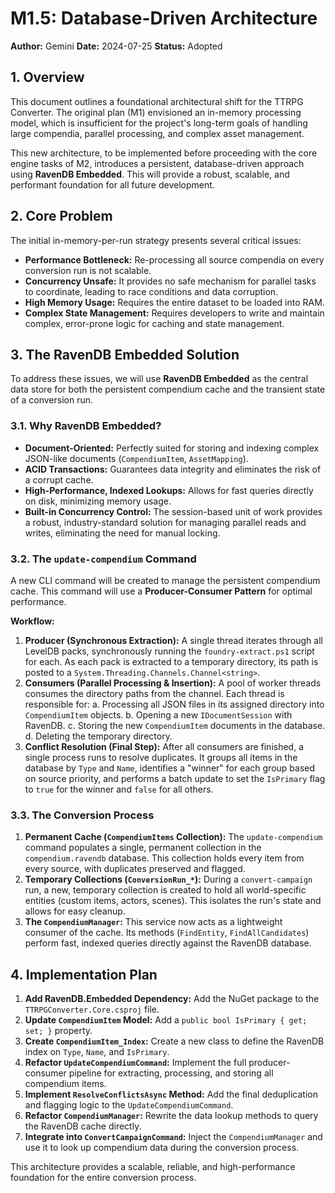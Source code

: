﻿# M1.5: Database-Driven Architecture

**Author:** Gemini
**Date:** 2024-07-25
**Status:** Adopted

## 1. Overview

This document outlines a foundational architectural shift for the TTRPG Converter. The original plan (M1) envisioned an in-memory processing model, which is insufficient for the project's long-term goals of handling large compendia, parallel processing, and complex asset management.

This new architecture, to be implemented before proceeding with the core engine tasks of M2, introduces a persistent, database-driven approach using **RavenDB Embedded**. This will provide a robust, scalable, and performant foundation for all future development.

## 2. Core Problem

The initial in-memory-per-run strategy presents several critical issues:

-   **Performance Bottleneck:** Re-processing all source compendia on every conversion run is not scalable.
-   **Concurrency Unsafe:** It provides no safe mechanism for parallel tasks to coordinate, leading to race conditions and data corruption.
-   **High Memory Usage:** Requires the entire dataset to be loaded into RAM.
-   **Complex State Management:** Requires developers to write and maintain complex, error-prone logic for caching and state management.

## 3. The RavenDB Embedded Solution

To address these issues, we will use **RavenDB Embedded** as the central data store for both the persistent compendium cache and the transient state of a conversion run.

### 3.1. Why RavenDB Embedded?

-   **Document-Oriented:** Perfectly suited for storing and indexing complex JSON-like documents (`CompendiumItem`, `AssetMapping`).
-   **ACID Transactions:** Guarantees data integrity and eliminates the risk of a corrupt cache.
-   **High-Performance, Indexed Lookups:** Allows for fast queries directly on disk, minimizing memory usage.
-   **Built-in Concurrency Control:** The session-based unit of work provides a robust, industry-standard solution for managing parallel reads and writes, eliminating the need for manual locking.

### 3.2. The `update-compendium` Command

A new CLI command will be created to manage the persistent compendium cache. This command will use a **Producer-Consumer Pattern** for optimal performance.

**Workflow:**

1.  **Producer (Synchronous Extraction):** A single thread iterates through all LevelDB packs, synchronously running the `foundry-extract.ps1` script for each. As each pack is extracted to a temporary directory, its path is posted to a `System.Threading.Channels.Channel<string>`.
2.  **Consumers (Parallel Processing & Insertion):** A pool of worker threads consumes the directory paths from the channel. Each thread is responsible for:
    a.  Processing all JSON files in its assigned directory into `CompendiumItem` objects.
    b.  Opening a new `IDocumentSession` with RavenDB.
    c.  Storing the new `CompendiumItem` documents in the database.
    d.  Deleting the temporary directory.
3.  **Conflict Resolution (Final Step):** After all consumers are finished, a single process runs to resolve duplicates. It groups all items in the database by `Type` and `Name`, identifies a "winner" for each group based on source priority, and performs a batch update to set the `IsPrimary` flag to `true` for the winner and `false` for all others.

### 3.3. The Conversion Process

1.  **Permanent Cache (`CompendiumItems` Collection):** The `update-compendium` command populates a single, permanent collection in the `compendium.ravendb` database. This collection holds every item from every source, with duplicates preserved and flagged.
2.  **Temporary Collections (`ConversionRun_*`):** During a `convert-campaign` run, a new, temporary collection is created to hold all world-specific entities (custom items, actors, scenes). This isolates the run's state and allows for easy cleanup.
3.  **The `CompendiumManager`:** This service now acts as a lightweight consumer of the cache. Its methods (`FindEntity`, `FindAllCandidates`) perform fast, indexed queries directly against the RavenDB database.

## 4. Implementation Plan

1.  **Add RavenDB.Embedded Dependency:** Add the NuGet package to the `TTRPGConverter.Core.csproj` file.
2.  **Update `CompendiumItem` Model:** Add a `public bool IsPrimary { get; set; }` property.
3.  **Create `CompendiumItem_Index`:** Create a new class to define the RavenDB index on `Type`, `Name`, and `IsPrimary`.
4.  **Refactor `UpdateCompendiumCommand`:** Implement the full producer-consumer pipeline for extracting, processing, and storing all compendium items.
5.  **Implement `ResolveConflictsAsync` Method:** Add the final deduplication and flagging logic to the `UpdateCompendiumCommand`.
6.  **Refactor `CompendiumManager`:** Rewrite the data lookup methods to query the RavenDB cache directly.
7.  **Integrate into `ConvertCampaignCommand`:** Inject the `CompendiumManager` and use it to look up compendium data during the conversion process.

This architecture provides a scalable, reliable, and high-performance foundation for the entire conversion process.
